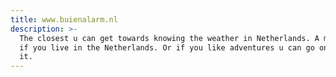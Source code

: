 ```yaml
---
title: www.buienalarm.nl
description: >-
  The closest u can get towards knowing the weather in Netherlands. A must have
  if you live in the Netherlands. Or if you like adventures u can go on without
  it.
---
```


